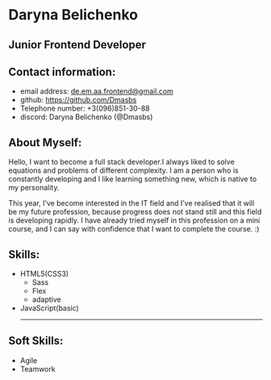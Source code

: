 # Daryna Belichenko

## Junior Frontend Developer

## Contact information:

- email address: de.em.aa.frontend@gmail.com
- github: https://github.com/Dmasbs
- Telephone number: +3(096)851-30-88
- discord: Daryna Belichenko (@Dmasbs)

## About Myself:

Hello, I want to become a full stack developer.I always liked to solve equations and problems of different complexity. I am a person who is constantly developing and I like learning something new, which is native to my personality.

This year, I’ve become interested in the IT field and I’ve realised that it will be my future profession, because progress does not stand still and this field is developing rapidly. I have already tried myself in this profession on a mini course, and I can say with confidence that I want to complete the course. :)

## Skills:

- HTML5(CSS3)
  - Sass
  - Flex
  - adaptive
- JavaScript(basic)
  ***

## Soft Skills:

- Agile
- Teamwork
